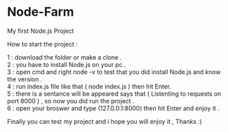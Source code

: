 # Node-Farm
My first Node.js Project

How to start the project :

1 : download the folder or make a clone .    
2 : you have to install Node.js on your pc .    
3 : open cmd and right node -v to test that you did install Node.js and know the version .    
4 : run index.js file like that ( node index.js ) then hit Enter.   
5 : there is a sentance will be appeared says that ( Listenting to requests on port 8000 ) , so now you did run the project .      
6 : open your  broswer and type (127.0.0.1:8000) then hit Enter and enjoy it .

Finally you can test my project and i hope you will enjoy it , Thanks :)
